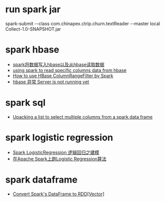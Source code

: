 # run spark jar
spark-submit --class com.chinapex.ctrip.churn.textReader --master local Collect-1.0-SNAPSHOT.jar

# spark hbase
* [spark将数据写入hbase以及从hbase读取数据](http://blog.csdn.net/u013468917/article/details/52822074)
* [using spark to read specific columns data from hbase](http://stackoverflow.com/questions/27122409/using-spark-to-read-specific-columns-data-from-hbase)
* [How to use HBase ColumnRangeFilter by Spark](https://stackoverflow.com/questions/42604507/how-to-use-hbase-columnrangefilter-by-spark)
* [hbase 异常 Server is not running yet](http://m.blog.csdn.net/article/details?id=53160577)

# spark sql
* [Upacking a list to select multiple columns from a spark data frame](http://stackoverflow.com/questions/34938770/upacking-a-list-to-select-multiple-columns-from-a-spark-data-frame)

# spark logistic regression
* [Spark LogisticRegression 逻辑回归之建模](http://www.cnblogs.com/wwxbi/p/6224670.html)
* [在Apache Spark上跑Logistic Regression算法](http://www.csdn.net/article/2015-07-24/2825285)

# spark dataframe
* [Convert Spark's DataFrame to RDD[Vector]](http://stackoverflow.com/questions/41712556/convert-sparks-dataframe-to-rddvector)

